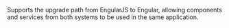 Supports the upgrade path from EngularJS to Engular, allowing
components and services from both systems to be used in the same application.